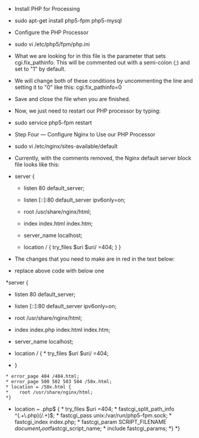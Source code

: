 * Install PHP for Processing

* sudo apt-get install php5-fpm php5-mysql
* Configure the PHP Processor
* sudo vi /etc/php5/fpm/php.ini
* What we are looking for in this file is the parameter that sets cgi.fix_pathinfo. This will be commented out with   a semi-colon (;) and set to "1" by default.
* We will change both of these conditions by uncommenting the line and setting it to "0" like this:
  cgi.fix_pathinfo=0
* Save and close the file when you are finished.
* Now, we just need to restart our PHP processor by typing:
* sudo service php5-fpm restart
* Step Four — Configure Nginx to Use our PHP Processor
* sudo vi  /etc/nginx/sites-available/default


* Currently, with the comments removed, the Nginx default server block file looks like this:
* server {
   *  listen 80 default_server;
    * listen [::]:80 default_server ipv6only=on;

    * root /usr/share/nginx/html;
    * index index.html index.htm;

    * server_name localhost;

    * location / {
        try_files $uri $uri/ =404;
    }
}
* The changes that you need to make are in red in the text below:
* replace above code with below one

*server {
  *  listen 80 default_server;
  *  listen [::]:80 default_server ipv6only=on;

  *  root /usr/share/nginx/html;
  *  index index.php index.html index.htm;

  *  server_name localhost;

  *  location / {
    *     try_files $uri $uri/ =404;
  *   }

    * error_page 404 /404.html;
    * error_page 500 502 503 504 /50x.html;
    * location = /50x.html {
    *    root /usr/share/nginx/html;
    *}

   * location ~ \.php$ {
    *    try_files $uri =404;
    *    fastcgi_split_path_info ^(.+\.php)(/.+)$;
    *    fastcgi_pass unix:/var/run/php5-fpm.sock;
    *    fastcgi_index index.php;
    *    fastcgi_param SCRIPT_FILENAME $document_root$fastcgi_script_name;
    *    include fastcgi_params;
    *}
*} 




